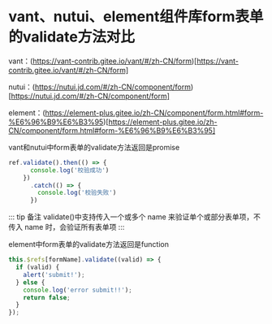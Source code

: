 # vant、nutui、element组件库form表单的validate方法对比

vant：(https://vant-contrib.gitee.io/vant/#/zh-CN/form)[https://vant-contrib.gitee.io/vant/#/zh-CN/form]

nutui：(https://nutui.jd.com/#/zh-CN/component/form)[https://nutui.jd.com/#/zh-CN/component/form]

element：(https://element-plus.gitee.io/zh-CN/component/form.html#form-%E6%96%B9%E6%B3%95)[https://element-plus.gitee.io/zh-CN/component/form.html#form-%E6%96%B9%E6%B3%95]

vant和nutui中form表单的validate方法返回是promise

```js
ref.validate().then(() => {
      console.log('校验成功')
    })
      .catch(() => {
        console.log('校验失败')
      })
```

::: tip 备注
validate()中支持传入一个或多个 name 来验证单个或部分表单项，不传入 name 时，会验证所有表单项
:::

element中form表单的validate方法返回是function

```js
this.$refs[formName].validate((valid) => {
  if (valid) {
    alert('submit!');
  } else {
    console.log('error submit!!');
    return false;
  }
});
```
